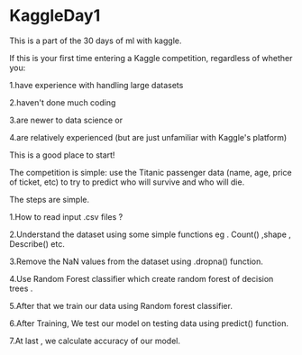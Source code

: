 # KaggleDay1
This is a part of the 30 days of ml with kaggle.

 If this is your first time entering a Kaggle competition, regardless of whether you:
 
  1.have experience with handling large datasets
  
  2.haven't done much coding
  
  3.are newer to data science or
  
  4.are relatively experienced (but are just unfamiliar with Kaggle's platform)
  
  This is a good place to start!
  
The competition is simple: use the Titanic passenger data (name, age, price of ticket, etc) to try to predict who will survive and who will die.

The steps are simple.

1.How to read input .csv files ?

2.Understand the dataset using some simple functions eg . Count() ,shape , Describe() etc.

3.Remove the NaN values from the dataset using .dropna() function.

4.Use Random Forest classifier which create random forest of decision trees .

5.After that we train our data using Random forest classifier.

6.After Training, We test our model on testing data using predict() function.

7.At last , we calculate accuracy of our model.
